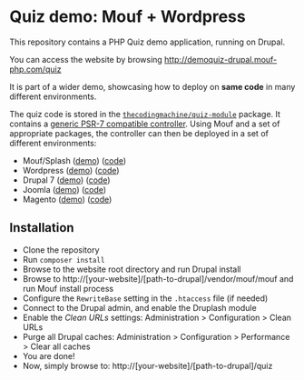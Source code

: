 Quiz demo: Mouf + Wordpress
===========================

This repository contains a PHP Quiz demo application, running on Drupal.

You can access the website by browsing http://demoquiz-drupal.mouf-php.com/quiz

It is part of a wider demo, showcasing how to deploy on **same code** in many different environments.

The quiz code is stored in the [`thecodingmachine/quiz-module`](https://github.com/thecodingmachine/quiz-module) package.
It contains a [generic PSR-7 compatible controller](https://github.com/thecodingmachine/quiz-module/blob/master/src/Controllers/QuizController.php).
Using Mouf and a set of appropriate packages, the controller can then be deployed in a set of different environments:

- Mouf/Splash ([demo](http://demoquiz.mouf-php.com/)) ([code](https://github.com/thecodingmachine/quiz-demo-standalone))
- Wordpress ([demo](http://demoquiz-wordpress.mouf-php.com/)) ([code](https://github.com/thecodingmachine/quiz-demo-wordpress))
- Drupal 7 ([demo](http://demoquiz-drupal.mouf-php.com/)) ([code](https://github.com/thecodingmachine/quiz-demo-drupal))
- Joomla ([demo](http://demoquiz-joomla.mouf-php.com/)) ([code](https://github.com/thecodingmachine/quiz-demo-joomla))
- Magento ([demo](http://demoquiz-magento.mouf-php.com/)) ([code](https://github.com/thecodingmachine/quiz-demo-magento))


Installation
------------

- Clone the repository
- Run `composer install`
- Browse to the website root directory and run Drupal install
- Browse to http://[your-website]/[path-to-drupal]/vendor/mouf/mouf and run Mouf install process
- Configure the `RewriteBase` setting in the `.htaccess` file (if needed)
- Connect to the Drupal admin, and enable the Druplash module
- Enable the *Clean URLs* settings: Administration > Configuration > Clean URLs
- Purge all Drupal caches: Administration > Configuration > Performance > Clear all caches
- You are done!
- Now, simply browse to: http://[your-website]/[path-to-drupal]/quiz
